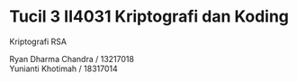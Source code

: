 # Tucil 3 II4031 Kriptografi dan Koding

Kriptografi RSA

Ryan Dharma Chandra / 13217018 <br>
Yunianti Khotimah / 18317014 <br>
